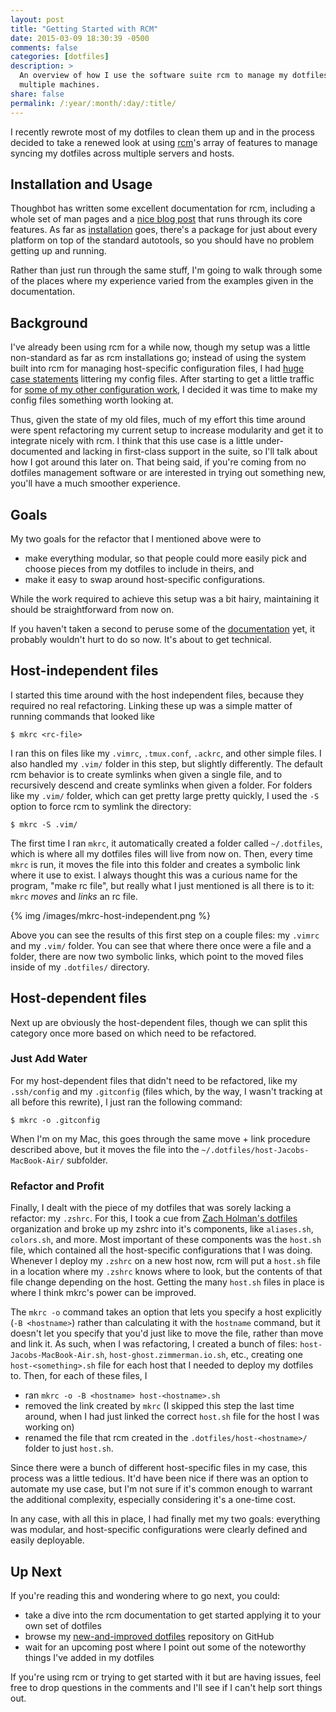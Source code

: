 ```yaml
---
layout: post
title: "Getting Started with RCM"
date: 2015-03-09 18:30:39 -0500
comments: false
categories: [dotfiles]
description: >
  An overview of how I use the software suite rcm to manage my dotfiles across
  multiple machines.
share: false
permalink: /:year/:month/:day/:title/
---
```


I recently rewrote most of my dotfiles to clean them up and in the process
decided to take a renewed look at using [rcm][rcm]'s array of features to manage
syncing my dotfiles across multiple servers and hosts.

<!-- more -->

## Installation and Usage

Thoughbot has written some excellent documentation for rcm, including a whole
set of man pages and a [nice blog post][rcm] that runs through its core
features. As far as [installation][rcm-install] goes, there's a package for just
about every platform on top of the standard autotools, so you should have no
problem getting up and running.

Rather than just run through the same stuff, I'm going to walk through some of
the places where my experience varied from the examples given in the
documentation.


## Background

I've already been using rcm for a while now, though my setup was a little
non-standard as far as rcm installations go; instead of using the system built
into rcm for managing host-specific configuration files, I had [huge case
statements][case] littering my config files. After starting to get a little
traffic for [some of my other configuration work][ide], I decided it was time to
make my config files something worth looking at.

Thus, given the state of my old files, much of my effort this time around
were spent refactoring my current setup to increase modularity and get it to
integrate nicely with rcm. I think that this use case is a little
under-documented and lacking in first-class support in the suite, so I'll talk
about how I got around this later on. That being said, if you're coming from no
dotfiles management software or are interested in trying out something new,
you'll have a much smoother experience.


## Goals

My two goals for the refactor that I mentioned above were to

- make everything modular, so that people could more easily pick and choose
  pieces from my dotfiles to include in theirs, and
- make it easy to swap around host-specific configurations.

While the work required to achieve this setup was a bit hairy, maintaining it
should be straightforward from now on.

If you haven't taken a second to peruse some of the [documentation][rcm7] yet,
it probably wouldn't hurt to do so now. It's about to get technical.


## Host-independent files

I started this time around with the host independent files, because they
required no real refactoring. Linking these up was a simple matter of running
commands that looked like

```
$ mkrc <rc-file>
```

I ran this on files like my `.vimrc`, `.tmux.conf`, `.ackrc`, and other simple
files. I also handled my `.vim/` folder in this step, but slightly differently.
The default rcm behavior is to create symlinks when given a single file, and to
recursively descend and create symlinks when given a folder. For folders like my
`.vim/` folder, which can get pretty large pretty quickly, I used the `-S`
option to force rcm to symlink the directory:

```
$ mkrc -S .vim/
```

The first time I ran `mkrc`, it automatically created a folder called
`~/.dotfiles`, which is where all my dotfiles files will live from now on. Then,
every time `mkrc` is run, it moves the file into this folder and creates a
symbolic link where it use to exist. I always thought this was a curious name
for the program, "make rc file", but really what I just mentioned is all there
is to it: `mkrc` _moves_ and _links_ an rc file.

{% img /images/mkrc-host-independent.png %}

Above you can see the results of this first step on a couple files: my `.vimrc`
and my `.vim/` folder. You can see that where there once were a file and a
folder, there are now two symbolic links, which point to the moved files inside
of my `.dotfiles/` directory.


## Host-dependent files

Next up are obviously the host-dependent files, though we can split this
category once more based on which need to be refactored.

### Just Add Water

For my host-dependent
files that didn't need to be refactored, like my `.ssh/config` and my
`.gitconfig` (files which, by the way, I wasn't tracking at all before this
rewrite), I just ran the following command:

```
$ mkrc -o .gitconfig
```

When I'm on my Mac, this goes through the same move + link procedure described
above, but it moves the file into the `~/.dotfiles/host-Jacobs-MacBook-Air/`
subfolder.


### Refactor and Profit

Finally, I dealt with the piece of my dotfiles that was sorely lacking a
refactor: my `.zshrc`. For this, I took a cue from [Zach Holman's
dotfiles][holman] organization and broke up my zshrc into it's components, like
`aliases.sh`, `colors.sh`, and more. Most important of these components was
the `host.sh` file, which contained all the host-specific configurations that I
was doing. Whenever I deploy my `.zshrc` on a new host now, rcm will put a
`host.sh` file in a location where my `.zshrc` knows where to look, but the
contents of that file change depending on the host. Getting the many `host.sh`
files in place is where I think mkrc's power can be improved.

The `mkrc -o` command takes an option that lets you specify a host explicitly
(`-B <hostname>`) rather than calculating it with the `hostname` command, but it doesn't
let you specify that you'd just like to move the file, rather than move and link
it. As such, when I was refactoring, I created a bunch of files:
`host-Jacobs-MacBook-Air.sh`, `host-ghost.zimmerman.io.sh`, etc., creating one
`host-<something>.sh` file for each host that I needed to deploy my dotfiles to.
Then, for each of these files, I

- ran `mkrc -o -B <hostname> host-<hostname>.sh`
- removed the link created by `mkrc` (I skipped this step the last time around,
  when I had just linked the correct `host.sh` file for the host I was working
  on)
- renamed the file that rcm created in the `.dotfiles/host-<hostname>/` folder
  to just `host.sh`.

Since there were a bunch of different host-specific files in my case, this
process was a little tedious. It'd have been nice if there was an option to
automate my use case, but I'm not sure if it's common enough to warrant
the additional complexity, especially considering it's a one-time cost.

In any case, with all this in place, I had finally met my two goals: everything
was modular, and host-specific configurations were clearly defined and easily
deployable.


## Up Next

If you're reading this and wondering where to go next, you could:

- take a dive into the rcm documentation to get started applying it to your own
  set of dotfiles
- browse my [new-and-improved dotfiles][dotfiles] repository on GitHub
- wait for an upcoming post where I point out some of the noteworthy things I've
  added in my dotfiles

If you're using rcm or trying to get started with it but are having issues, feel
free to drop questions in the comments and I'll see if I can't help sort things
out.




[rcm]: https://robots.thoughtbot.com/rcm-for-rc-files-in-dotfiles-repos
[rcm-install]: https://github.com/thoughtbot/rcm#installation
[case]: https://github.com/jez/dotfiles/blob/6beee7eb426a21102da174f65d1a706bedc28b57/zshrc#L135-L204
[ide]: https://github.com/jez/vim-as-an-ide
[rcm7]: http://thoughtbot.github.io/rcm/rcm.7.html
[holman]: https://github.com/holman/dotfiles
[dotfiles]: https://github.com/jez/dotfiles
